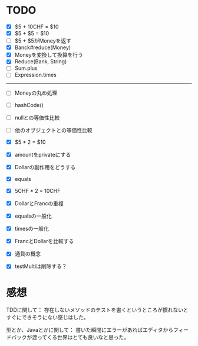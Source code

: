 # TODO

- [x] $5 + 10CHF = $10
- [x] $5 + $5 = $10
- [ ] $5 + $5がMoneyを返す
- [x] Banck#reduce(Money)
- [x] Moneyを変換して換算を行う
- [x] Reduce(Bank, String)
- [ ] Sum.plus
- [ ] Expression.times

---

- [ ] Moneyの丸め処理
- [ ] hashCode()
- [ ] nullとの等価性比較
- [ ] 他のオブジェクトとの等価性比較
- [x] $5 * 2 = $10
- [x] amountをprivateにする
- [x] Dollarの副作用をどうする
- [x] equals
- [x] 5CHF * 2 = 10CHF
- [x] DollarとFrancの重複
- [x] equalsの一般化
- [x] timesの一般化
- [x] FrancとDollarを比較する
- [x] 通貨の概念
- [x] testMultiは削除する？


# 感想

TDDに関して：
存在しないメソッドのテストを書くというところが慣れないとすぐにできそうにない感じはした。

型とか、Javaとかに関して：
書いた瞬間にエラーがあればエディタからフィードバックが渡ってくる世界はとても良いなと思った。